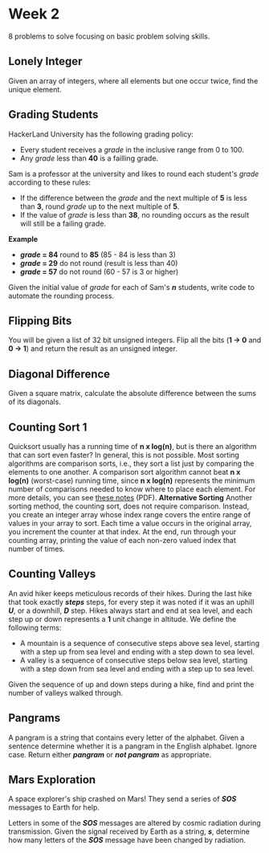 # Week 2 
8 problems to solve focusing on basic problem solving skills.

## Lonely Integer
Given an array of integers, where all elements but one occur twice, find the unique element.

## Grading Students
HackerLand University has the following grading policy:
- Every student receives a *grade* in the inclusive range from 0 to 100.
- Any *grade* less than **40** is a failling grade.

Sam is a professor at the university and likes to round each student's *grade* according to these rules:
- If the difference between the *grade* and the next multiple of **5** is less than **3**, round *grade* up to the next multiple of **5**.
- If the value of *grade* is less than **38**, no rounding occurs as the result will still be a failing grade.

**Example**
- ***grade* = 84** round to **85** (85 - 84 is less than 3)
- ***grade* = 29** do not round (result is less than 40)
- ***grade* = 57** do not round (60 - 57 is 3 or higher)

Given the initial value of *grade* for each of Sam's ***n*** students, write code to automate the rounding process.

## Flipping Bits
You will be given a list of 32 bit unsigned integers. Flip all the bits (**1 -> 0** and **0 -> 1**) and return the result as an unsigned integer.

## Diagonal Difference
Given a square matrix, calculate the absolute difference between the sums of its diagonals.

## Counting Sort 1
Quicksort usually has a running time of **n x log(n)**, but is there an algorithm that can sort even faster? In general, this is not possible. Most sorting algorithms are comparison sorts, i.e., they sort a list just by comparing the elements to one another. A comparison sort algorithm cannot beat **n x log(n)** (worst-case) running time, since **n x log(n)** represents the minimum number of comparisons needed to know where to place each element. For more details, you can see [these notes](http://www.cs.cmu.edu/~avrim/451f11/lectures/lect0913.pdf) (PDF).
**Alternative Sorting**
Another sorting method, the counting sort, does not require comparison. Instead, you create an integer array whose index range covers the entire range of values in your array to sort. Each time a value occurs in the original array, you increment the counter at that index. At the end, run through your counting array, printing the value of each non-zero valued index that number of times.

## Counting Valleys
An avid hiker keeps meticulous records of their hikes. During the last hike that took exactly ***steps*** steps, for every step it was noted if it was an uphill ***U***, or a downhill, ***D*** step. Hikes always start and end at sea level, and each step up or down represents a **1** unit change in altitude. We define the following terms:
- A mountain is a sequence of consecutive steps above sea level, starting with a step up from sea level and ending with a step down to sea level.
- A valley is a sequence of consecutive steps below sea level, starting with a step down from sea level and ending with a step up to sea level.

Given the sequence of up and down steps during a hike, find and print the number of valleys walked through.

## Pangrams
A pangram is a string that contains every letter of the alphabet. Given a sentence determine whether it is a pangram in the English alphabet. Ignore case. Return either ***pangram*** or ***not pangram*** as appropriate.

## Mars Exploration
A space explorer's ship crashed on Mars! They send a series of ***SOS*** messages to Earth for help.

Letters in some of the ***SOS*** messages are altered by cosmic radiation during transmission. Given the signal received by Earth as a string, ***s***, determine how many letters of the ***SOS*** message have been changed by radiation.